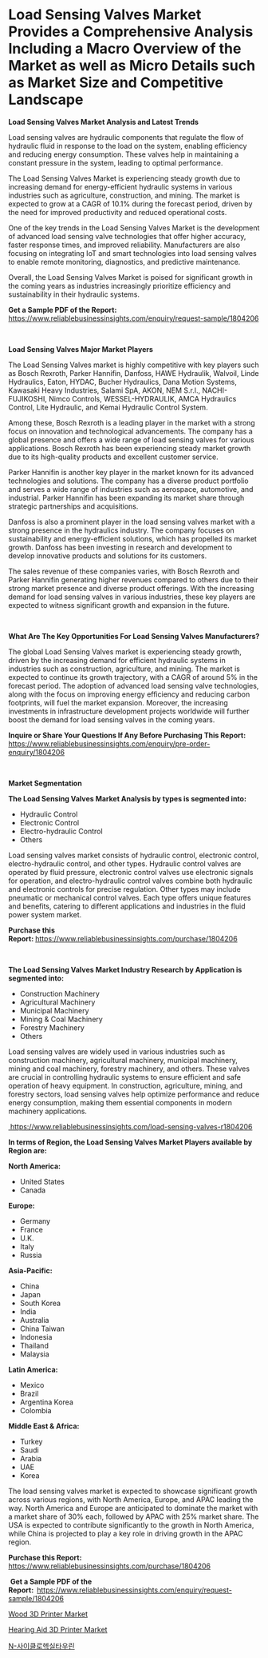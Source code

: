 <p><h1>Load Sensing Valves Market Provides a Comprehensive Analysis Including a Macro Overview of the Market as well as Micro Details such as Market Size and Competitive Landscape</h1></p><p><strong>Load Sensing Valves Market Analysis and Latest Trends</strong></p>
<p><p>Load sensing valves are hydraulic components that regulate the flow of hydraulic fluid in response to the load on the system, enabling efficiency and reducing energy consumption. These valves help in maintaining a constant pressure in the system, leading to optimal performance.</p><p>The Load Sensing Valves Market is experiencing steady growth due to increasing demand for energy-efficient hydraulic systems in various industries such as agriculture, construction, and mining. The market is expected to grow at a CAGR of 10.1% during the forecast period, driven by the need for improved productivity and reduced operational costs.</p><p>One of the key trends in the Load Sensing Valves Market is the development of advanced load sensing valve technologies that offer higher accuracy, faster response times, and improved reliability. Manufacturers are also focusing on integrating IoT and smart technologies into load sensing valves to enable remote monitoring, diagnostics, and predictive maintenance.</p><p>Overall, the Load Sensing Valves Market is poised for significant growth in the coming years as industries increasingly prioritize efficiency and sustainability in their hydraulic systems.</p></p>
<p><strong>Get a Sample PDF of the Report:&nbsp;</strong> <a href="https://www.reliablebusinessinsights.com/enquiry/request-sample/1804206">https://www.reliablebusinessinsights.com/enquiry/request-sample/1804206</a></p>
<p>&nbsp;</p>
<p><strong>Load Sensing Valves Major Market Players</strong></p>
<p><p>The Load Sensing Valves market is highly competitive with key players such as Bosch Rexroth, Parker Hannifin, Danfoss, HAWE Hydraulik, Walvoil, Linde Hydraulics, Eaton, HYDAC, Bucher Hydraulics, Dana Motion Systems, Kawasaki Heavy Industries, Salami SpA, AKON, NEM S.r.l., NACHI-FUJIKOSHI, Nimco Controls, WESSEL-HYDRAULIK, AMCA Hydraulics Control, Lite Hydraulic, and Kemai Hydraulic Control System.</p><p>Among these, Bosch Rexroth is a leading player in the market with a strong focus on innovation and technological advancements. The company has a global presence and offers a wide range of load sensing valves for various applications. Bosch Rexroth has been experiencing steady market growth due to its high-quality products and excellent customer service.</p><p>Parker Hannifin is another key player in the market known for its advanced technologies and solutions. The company has a diverse product portfolio and serves a wide range of industries such as aerospace, automotive, and industrial. Parker Hannifin has been expanding its market share through strategic partnerships and acquisitions.</p><p>Danfoss is also a prominent player in the load sensing valves market with a strong presence in the hydraulics industry. The company focuses on sustainability and energy-efficient solutions, which has propelled its market growth. Danfoss has been investing in research and development to develop innovative products and solutions for its customers.</p><p>The sales revenue of these companies varies, with Bosch Rexroth and Parker Hannifin generating higher revenues compared to others due to their strong market presence and diverse product offerings. With the increasing demand for load sensing valves in various industries, these key players are expected to witness significant growth and expansion in the future.</p></p>
<p>&nbsp;</p>
<p><strong>What Are The Key Opportunities For Load Sensing Valves Manufacturers?</strong></p>
<p><p>The global Load Sensing Valves market is experiencing steady growth, driven by the increasing demand for efficient hydraulic systems in industries such as construction, agriculture, and mining. The market is expected to continue its growth trajectory, with a CAGR of around 5% in the forecast period. The adoption of advanced load sensing valve technologies, along with the focus on improving energy efficiency and reducing carbon footprints, will fuel the market expansion. Moreover, the increasing investments in infrastructure development projects worldwide will further boost the demand for load sensing valves in the coming years.</p></p>
<p><strong>Inquire or Share Your Questions If Any Before Purchasing This Report:</strong> <a href="https://www.reliablebusinessinsights.com/enquiry/pre-order-enquiry/1804206">https://www.reliablebusinessinsights.com/enquiry/pre-order-enquiry/1804206</a></p>
<p>&nbsp;</p>
<p><strong>Market Segmentation</strong></p>
<p><strong>The Load Sensing Valves Market Analysis by types is segmented into:</strong></p>
<p><ul><li>Hydraulic Control</li><li>Electronic Control</li><li>Electro-hydraulic Control</li><li>Others</li></ul></p>
<p><p>Load sensing valves market consists of hydraulic control, electronic control, electro-hydraulic control, and other types. Hydraulic control valves are operated by fluid pressure, electronic control valves use electronic signals for operation, and electro-hydraulic control valves combine both hydraulic and electronic controls for precise regulation. Other types may include pneumatic or mechanical control valves. Each type offers unique features and benefits, catering to different applications and industries in the fluid power system market.</p></p>
<p><strong>Purchase this Report:&nbsp;</strong><a href="https://www.reliablebusinessinsights.com/purchase/1804206">https://www.reliablebusinessinsights.com/purchase/1804206</a></p>
<p>&nbsp;</p>
<p><strong>The Load Sensing Valves Market Industry Research by Application is segmented into:</strong></p>
<p><ul><li>Construction Machinery</li><li>Agricultural Machinery</li><li>Municipal Machinery</li><li>Mining & Coal Machinery</li><li>Forestry Machinery</li><li>Others</li></ul></p>
<p><p>Load sensing valves are widely used in various industries such as construction machinery, agricultural machinery, municipal machinery, mining and coal machinery, forestry machinery, and others. These valves are crucial in controlling hydraulic systems to ensure efficient and safe operation of heavy equipment. In construction, agriculture, mining, and forestry sectors, load sensing valves help optimize performance and reduce energy consumption, making them essential components in modern machinery applications.</p></p>
<p><a href="https://www.reliablebusinessinsights.com/load-sensing-valves-r1804206">&nbsp;https://www.reliablebusinessinsights.com/load-sensing-valves-r1804206</a></p>
<p><strong>In terms of Region, the Load Sensing Valves Market Players available by Region are:</strong></p>
<p>
    <p> <strong> North America: </strong>
        <ul>
            <li>United States</li>
            <li>Canada</li>
        </ul>
        </p> 
    <p> <strong> Europe: </strong>
        <ul>
            <li>Germany</li>
            <li>France</li>
            <li>U.K.</li>
            <li>Italy</li>
            <li>Russia</li>
        </ul>
        </p> 
    <p> <strong> Asia-Pacific: </strong>
        <ul>
            <li>China</li>
            <li>Japan</li>
            <li>South Korea</li>
            <li>India</li>
            <li>Australia</li>
            <li>China Taiwan</li>
            <li>Indonesia</li>
            <li>Thailand</li>
            <li>Malaysia</li>
        </ul>
        </p> 
    <p> <strong> Latin America: </strong>
        <ul>
            <li>Mexico</li>
            <li>Brazil</li>
            <li>Argentina Korea</li>
            <li>Colombia</li>
        </ul>
        </p> 
    <p> <strong> Middle East & Africa: </strong>
        <ul>
            <li>Turkey</li>
            <li>Saudi</li>
            <li>Arabia</li>
            <li>UAE</li>
            <li>Korea</li>
        </ul>
    </p>
    </p>
<p><p>The load sensing valves market is expected to showcase significant growth across various regions, with North America, Europe, and APAC leading the way. North America and Europe are anticipated to dominate the market with a market share of 30% each, followed by APAC with 25% market share. The USA is expected to contribute significantly to the growth in North America, while China is projected to play a key role in driving growth in the APAC region.</p></p>
<p><strong>Purchase this Report: </strong><a href="https://www.reliablebusinessinsights.com/purchase/1804206">https://www.reliablebusinessinsights.com/purchase/1804206</a></p>
<p>&nbsp;<strong>Get a Sample PDF of the Report:&nbsp;&nbsp;</strong><a href="https://www.reliablebusinessinsights.com/enquiry/request-sample/1804206">https://www.reliablebusinessinsights.com/enquiry/request-sample/1804206</a></p>
<p><strong></strong></p>
<p><p><a href="https://github.com/edytherolanlouisejk1miz0wig/Market-Research-Report-List-3/blob/main/wood-3d-printer-market.md">Wood 3D Printer Market</a></p><p><a href="https://github.com/gracielawharr/Market-Research-Report-List-1/blob/main/hearing-aid-3d-printer-market.md">Hearing Aid 3D Printer Market</a></p><p><a href="https://github.com/anton65482023/Market-Research-Report-List-1/blob/main/3259857168096.md">N-사이클로헥실타우린</a></p></p>